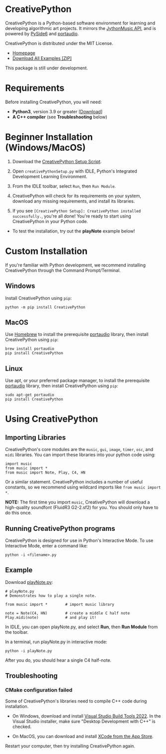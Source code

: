 # CreativePython

CreativePython is a Python-based software environment for learning and developing algorithmic art projects.  It mirrors the [JythonMusic API](https://jythonmusic.me/api-reference/), and is powered by [PySide6](https://wiki.qt.io/Qt_for_Python) and [portaudio](http://portaudio.com/).

CreativePython is distributed under the MIT License.

- [Homepage](https://jythonmusic.me/)
- [Download All Examples [ZIP]](https://www.dropbox.com/scl/fo/rvc8m8pt4m0281qn0t4oi/AO2Y0W2qOrOcurlQmLa7M54?rlkey=0sf80bmov135tc85dk9k7ats6&dl=1)

This package is still under development.

# Requirements

Before installing CreativePython, you will need:

- **Python3**, version 3.9 or greater [[Download](https://www.python.org/downloads/)]
- **A C++ compiler** (see **Troubleshooting** below)

# Beginner Installation (Windows/MacOS)

1. Download the [CreativePython Setup Script](https://www.dropbox.com/scl/fi/253bvfqsf0ij3rmza88q5/_creativepythonSetup.py?rlkey=iu4y4u8pujltgfx6kbjmodu9m&dl=1).

2. Open `creativePythonSetup.py` with IDLE, Python's Integrated Development Learning Environment.

3. From the IDLE toolbar, select `Run`, then `Run Module`.

4. CreativePython will check for its requirements on your system, download any missing requirements, and install its libraries.

5. If you see `[CreativePython Setup]: CreativePython installed successfully.`, you're all done!  You're ready to start using CreativePython in your Python code.

- To test the installation, try out the **playNote** example below!

# Custom Installation

If you're familiar with Python development, we recommend installing CreativePython through the Command Prompt/Terminal.

## Windows

Install CreativePython using `pip`:

```
python -m pip install CreativePython
```

## MacOS

Use [Homebrew](https://brew.sh/) to install the prerequisite [portaudio](http://portaudio.com/) library, then install CreativePython using `pip`:

```
brew install portaudio
pip install CreativePython
```

## Linux

Use apt, or your preferred package manager, to install the prerequisite [portaudio](http://portaudio.com/) library, then install CreativePython using `pip`:

```
sudo apt-get portaudio
pip install CreativePython
```

# Using CreativePython

## Importing Libraries

CreativePython's core modules are the `music`, `gui`, `image`, `timer`, `osc`, and `midi` libraries.  You can import these libraries into your python code using:

```
import music
from music import *
from music import Note, Play, C4, HN
```

Or a similar statement.  CreativePython includes a number of useful constants, so we recommend using wildcard imports like `from music import *`.

**NOTE:** The first time you import `music`, CreativePython will download a high-quality soundfont (FluidR3 G2-2.sf2) for you.  You should only have to do this once.

## Running CreativePython programs

CreativePython is designed for use in Python's Interactive Mode.  To use Interactive Mode, enter a command like:

```
python -i <filename>.py
```

## Example

Download [playNote.py](https://www.dropbox.com/scl/fi/z6rkjy4xnofmg0t899se3/playNote.py?rlkey=o3t8c91ne6agj2lqf2aupl8m5&dl=1):

```
# playNote.py
# Demonstrates how to play a single note.
 
from music import *        # import music library
 
note = Note(C4, HN)        # create a middle C half note
Play.midi(note)            # and play it!
```

In IDLE, you can open playNote.py, and select **Run**, then **Run Module** from the toolbar.

In a terminal, run playNote.py in interactive mode:

```
python -i playNote.py
```

After you do, you should hear a single C4 half-note.

## Troubleshooting

### CMake configuration failed

Some of CreativePython's libraries need to compile C++ code during installation.

- On Windows, download and install [Visual Studio Build Tools 2022](https://visualstudio.microsoft.com/downloads/).  In the Visual Studio installer, make sure "Desktop Development with C++" is checked.

- On MacOS, you can download and install [XCode from the App Store](https://apps.apple.com/us/app/xcode/id497799835?mt=12).

Restart your computer, then try installing CreativePython again.